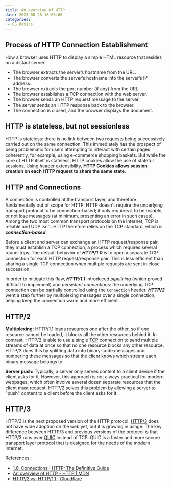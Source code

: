 ```yaml
---
title: An overview of HTTP
date: 2023-08-28 16:03:60
categories:
 - CS Basics
---
```


## Process of HTTP Connection Establishment

How a browser uses HTTP to display a simple HTML resource that resides on a distant server:

- The browser extracts the server’s hostname from the URL.
- The browser converts the server’s hostname into the server’s IP address.
- The browser extracts the port number (if any) from the URL.
- The browser establishes a TCP connection with the web server.
- The browser sends an HTTP request message to the server.
- The server sends an HTTP response back to the browser.
- The connection is closed, and the browser displays the document.

## HTTP is stateless, but not sessionless

HTTP is stateless: there is no link between two requests being successively carried out on the same connection. This immediately has the prospect of being problematic for users attempting to interact with certain pages coherently, for example, using e-commerce shopping baskets. But while the core of HTTP itself is stateless, HTTP cookies allow the use of stateful sessions. Using header extensibility, **HTTP Cookies allows session creation on each HTTP request to share the same state**.

## HTTP and Connections

A connection is controlled at the transport layer, and therefore fundamentally out of scope for HTTP. HTTP doesn't require the underlying transport protocol to be connection-based; it only requires it to be *reliable*, or not lose messages (at minimum, presenting an error in such cases). Among the two most common transport protocols on the Internet, TCP is reliable and UDP isn't. HTTP therefore relies on the TCP standard, which is ***connection-based***.

Before a client and server can exchange an HTTP request/response pair, they must establish a TCP connection, a process which requires several round-trips. The default behavior of ***HTTP/1.0*** is to open a separate TCP connection for each HTTP request/response pair. This is less efficient than sharing a single TCP connection when multiple requests are sent in close succession.

In order to mitigate this flaw, ***HTTP/1.1*** introduced *pipelining* (which proved difficult to implement) and *persistent connections*: the underlying TCP connection can be partially controlled using the [`Connection`](https://developer.mozilla.org/en-US/docs/Web/HTTP/Headers/Connection) header. ***HTTP/2*** went a step further by multiplexing messages over a single connection, helping keep the connection warm and more efficient.

## HTTP/2

**Multiplexing:** HTTP/1.1 loads resources one after the other, so if one resource cannot be loaded, it blocks all the other resources behind it. In contrast, HTTP/2 is able to use a single [TCP](https://www.cloudflare.com/learning/ddos/glossary/tcp-ip/) connection to send multiple streams of data at once so that no one resource blocks any other resource. HTTP/2 does this by splitting data into binary-code messages and numbering these messages so that the client knows which stream each binary message belongs to.

**Server push:** Typically, a server only serves content to a client device if the client asks for it. However, this approach is not always practical for modern webpages, which often involve several dozen separate resources that the client must request. HTTP/2 solves this problem by allowing a server to "push" content to a client before the client asks for it. 

## HTTP/3

HTTP/3 is the next proposed version of the HTTP protocol. [HTTP/3](https://www.cloudflare.com/learning/performance/what-is-http3/) does not have wide adoption on the web yet, but it is growing in usage. The key difference between HTTP/3 and previous versions of the protocol is that HTTP/3 runs over [QUIC](https://www.cloudflare.com/learning/ddos/what-is-a-quic-flood/) instead of TCP. QUIC is a faster and more secure transport layer protocol that is designed for the needs of the modern Internet.

References:

- [1.6. Connections | HTTP: The Definitive Guide](https://learning.oreilly.com/library/view/http-the-definitive/1565925092/ch01s06.html)
- [An overview of HTTP - HTTP | MDN](https://developer.mozilla.org/en-US/docs/Web/HTTP/Overview)
- [HTTP/2 vs. HTTP/1.1 | Cloudflare](https://www.cloudflare.com/learning/performance/http2-vs-http1.1/)